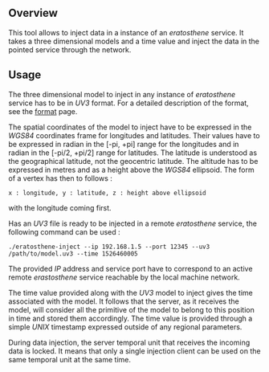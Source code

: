 ## Overview

This tool allows to inject data in a instance of an _eratosthene_ service. It takes a three dimensional models and a time value and inject the data in the pointed service through the network.

## Usage

The three dimensional model to inject in any instance of _eratosthene_ service has to be in _UV3_ format. For a detailed description of the format, see the [format](../../FORMAT.md) page.

The spatial coordinates of the model to inject have to be expressed in the _WGS84_ coordinates frame for longitudes and latitudes. Their values have to be expressed in radian in the [-pi, +pi] range for the longitudes and in radian in the [-pi/2, +pi/2] range for latitudes. The latitude is understood as the geographical latitude, not the geocentric latitude. The altitude has to be expressed in metres and as a height above the _WGS84_ ellipsoid. The form of a vertex has then to follows :

    x : longitude, y : latitude, z : height above ellipsoid

with the longitude coming first.

Has an _UV3_ file is ready to be injected in a remote _eratosthene_ service, the following command can be used :

    ./eratosthene-inject --ip 192.168.1.5 --port 12345 --uv3 /path/to/model.uv3 --time 1526460005

The provided _IP_ address and service port have to correspond to an active remote _erastosthene_ service reachable by the local machine network.

The time value provided along with the _UV3_ model to inject gives the time associated with the model. It follows that the server, as it receives the model, will consider all the primitive of the model to belong to this position in time and stored them accordingly. The time value is provided through a simple _UNIX_ timestamp expressed outside of any regional parameters.

During data injection, the server temporal unit that receives the incoming data is locked. It means that only a single injection client can be used on the same temporal unit at the same time.